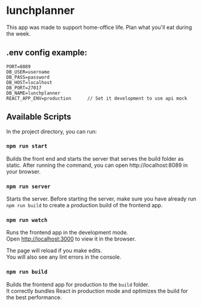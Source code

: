 # lunchplanner
This app was made to support home-office life. Plan what you'll eat during the week.

## .env config example:

    PORT=8089
    DB_USER=username
    DB_PASS=password
    DB_HOST=localhost
    DB_PORT=27017
    DB_NAME=lunchplanner
    REACT_APP_ENV=production      // Set it development to use api mock

## Available Scripts

In the project directory, you can run:

### `npm run start`

Builds the front end and starts the server that serves the build folder as static. After running the command, you can open http://localhost:8089 in your browser.

### `npm run server`

Starts the server. 
Before starting the server, make sure you have already run `npm run build` to create a production build of the frontend app. 

### `npm run watch`

Runs the frontend app in the development mode.<br />
Open [http://localhost:3000](http://localhost:3000) to view it in the browser.

The page will reload if you make edits.<br />
You will also see any lint errors in the console.

### `npm run build`

Builds the frontend app for production to the `build` folder.<br />
It correctly bundles React in production mode and optimizes the build for the best performance.
